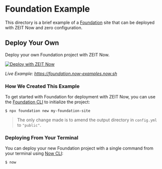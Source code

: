 # Foundation Example

This directory is a brief example of a [Foundation](https://foundation.zurb.com/) site that can be deployed with ZEIT Now and zero configuration.

## Deploy Your Own

Deploy your own Foundation project with ZEIT Now.

[![Deploy with ZEIT Now](https://zeit.co/button)](https://zeit.co/new/project?template=https://github.com/zeit/now-examples/tree/master/foundation)

_Live Example: https://foundation.now-examples.now.sh_

### How We Created This Example

To get started with Foundation for deployment with ZEIT Now, you can use the [Foundation CLI](https://foundation.zurb.com/sites/docs/installation.html) to initialize the project:

```shell
$ npx foundation new my-foundation-site
```

> The only change made is to amend the output directory in `config.yml` to `"public"`.

### Deploying From Your Terminal

You can deploy your new Foundation project with a single command from your terminal using [Now CLI](https://zeit.co/download):

```shell
$ now
```
